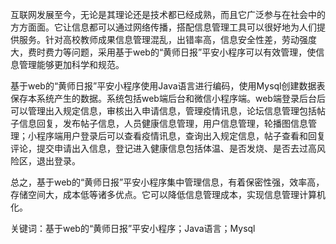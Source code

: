 
互联网发展至今，无论是其理论还是技术都已经成熟，而且它广泛参与在社会中的方方面面。它让信息都可以通过网络传播，搭配信息管理工具可以很好地为人们提供服务。针对高校教师成果信息管理混乱，出错率高，信息安全性差，劳动强度大，费时费力等问题，采用基于web的“黄师日报”平安小程序可以有效管理，使信息管理能够更加科学和规范。

基于web的“黄师日报”平安小程序使用Java语言进行编码，使用Mysql创建数据表保存本系统产生的数据。系统包括web端后台和微信小程序端。web端登录后台后可以管理出入规定信息，审核出入申请信息，管理疫情讯息，论坛信息管理包括帖子信息回复，发布帖子信息，人员健康信息管理，用户信息管理，轮播图信息管理；小程序端用户登录后可以查看疫情讯息，查询出入规定信息，帖子查看和回复评论，提交申请出入信息，登记进入健康信息包括体温、是否发烧、是否去过高风险区，退出登录。

总之，基于web的“黄师日报”平安小程序集中管理信息，有着保密性强，效率高，存储空间大，成本低等诸多优点。它可以降低信息管理成本，实现信息管理计算机化。

关键词：基于web的“黄师日报”平安小程序；Java语言；Mysql
